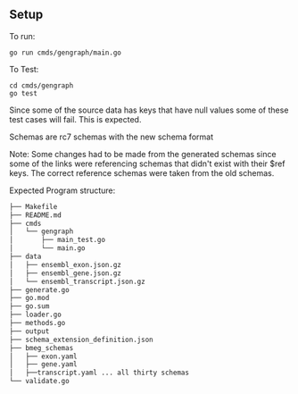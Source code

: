 ## Setup

To run:
```
go run cmds/gengraph/main.go
```

To Test:
```
cd cmds/gengraph
go test
```
Since some of the source data has keys that have null values some of these test cases will fail. This is expected. 

Schemas are rc7 schemas with the new schema format

Note: Some changes had to be made from the generated schemas since some of the links were referencing schemas that didn't exist with their $ref keys. The correct reference schemas were taken from the old schemas.


Expected Program structure:
```bash
├── Makefile
├── README.md
├── cmds
│   └── gengraph
│       ├── main_test.go
│       └── main.go
├── data
│   ├── ensembl_exon.json.gz
│   ├── ensembl_gene.json.gz
│   └── ensembl_transcript.json.gz
├── generate.go
├── go.mod
├── go.sum
├── loader.go
├── methods.go
├── output
├── schema_extension_definition.json
├── bmeg_schemas
│   ├── exon.yaml
│   ├── gene.yaml
│   ├──transcript.yaml ... all thirty schemas
└── validate.go
```